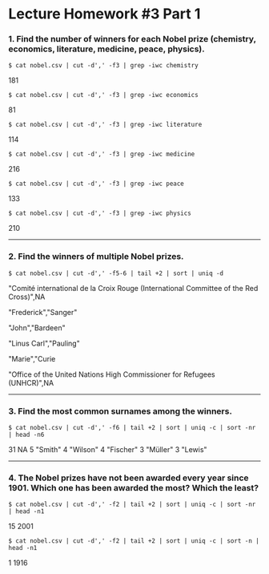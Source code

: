 # Lecture Homework #3 Part 1

### 1. Find the number of winners for each Nobel prize (chemistry, economics, literature, medicine, peace, physics).
```
$ cat nobel.csv | cut -d',' -f3 | grep -iwc chemistry
```
181

```
$ cat nobel.csv | cut -d',' -f3 | grep -iwc economics
```
81

```
$ cat nobel.csv | cut -d',' -f3 | grep -iwc literature
```
114

```
$ cat nobel.csv | cut -d',' -f3 | grep -iwc medicine
```
216

```
$ cat nobel.csv | cut -d',' -f3 | grep -iwc peace
```
133

```
$ cat nobel.csv | cut -d',' -f3 | grep -iwc physics
```
210

------
### 2. Find the winners of multiple Nobel prizes.
```
$ cat nobel.csv | cut -d',' -f5-6 | tail +2 | sort | uniq -d
```
"Comité international de la Croix Rouge (International Committee of the Red Cross)",NA

"Frederick","Sanger"

"John","Bardeen"

"Linus Carl","Pauling"

"Marie","Curie

"Office of the United Nations High Commissioner for Refugees (UNHCR)",NA
 
------
### 3. Find the most common surnames among the winners.
```
$ cat nobel.csv | cut -d',' -f6 | tail +2 | sort | uniq -c | sort -nr | head -n6
```
31 NA
5 "Smith"
4 "Wilson"
4 "Fischer"
3 "Müller"
3 "Lewis"

------
### 4. The Nobel prizes have not been awarded every year since 1901. Which one has been awarded the most? Which the least?
```
$ cat nobel.csv | cut -d',' -f2 | tail +2 | sort | uniq -c | sort -nr | head -n1
```
15 2001

```
$ cat nobel.csv | cut -d',' -f2 | tail +2 | sort | uniq -c | sort -n | head -n1
```
1 1916

